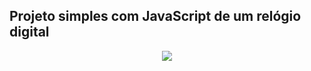 ## Projeto simples com JavaScript de um relógio digital
<div align="center">
  <img src="https://user-images.githubusercontent.com/25671369/165995318-35790b14-5c31-408a-b7ec-31f37407dba9.gif"/>
<div>